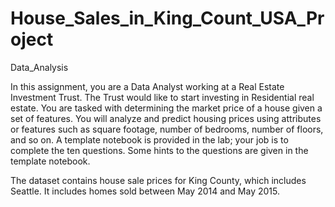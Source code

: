 # House_Sales_in_King_Count_USA_Project
Data_Analysis


In this assignment, you are a Data Analyst working at a Real Estate Investment Trust. The Trust would like to start investing in Residential real estate. You are tasked with determining the market price of a house given a set of features. You will analyze and predict housing prices using attributes or features such as square footage, number of bedrooms, number of floors, and so on. A template notebook is provided in the lab; your job is to complete the ten questions. Some hints to the questions are given in the template notebook.



The dataset contains house sale prices for King County, which includes Seattle. It includes homes sold between May 2014 and May 2015.
